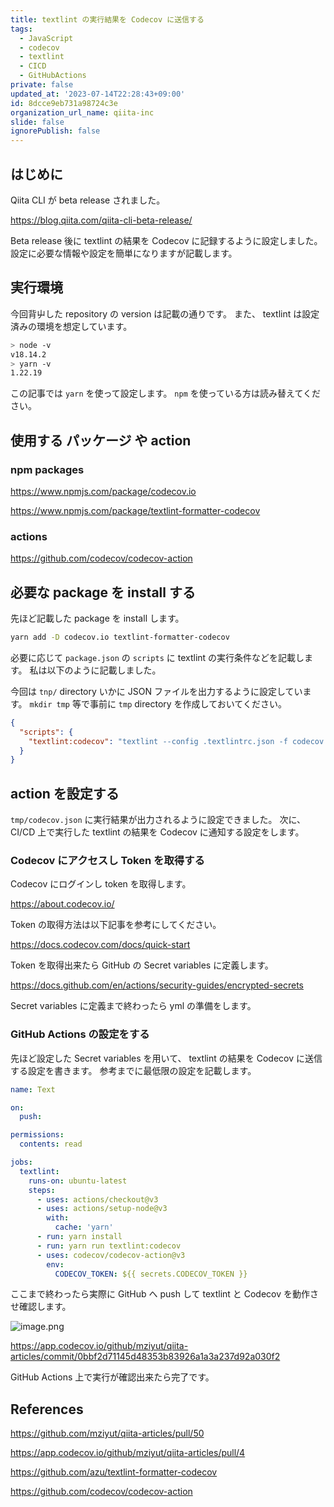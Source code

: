 ```yaml
---
title: textlint の実行結果を Codecov に送信する
tags:
  - JavaScript
  - codecov
  - textlint
  - CICD
  - GitHubActions
private: false
updated_at: '2023-07-14T22:28:43+09:00'
id: 8dcce9eb731a98724c3e
organization_url_name: qiita-inc
slide: false
ignorePublish: false
---
```


## はじめに

Qiita CLI が beta release されました。

https://blog.qiita.com/qiita-cli-beta-release/

Beta release 後に textlint の結果を Codecov に記録するように設定しました。
設定に必要な情報や設定を簡単になりますが記載します。

## 実行環境

今回背屮した repository の version は記載の通りです。
また、 textlint は設定済みの環境を想定しています。

```sh
> node -v
v18.14.2
> yarn -v
1.22.19
```

この記事では `yarn` を使って設定します。
`npm` を使っている方は読み替えてください。

## 使用する パッケージ や action

### npm packages

https://www.npmjs.com/package/codecov.io

https://www.npmjs.com/package/textlint-formatter-codecov

### actions

https://github.com/codecov/codecov-action

## 必要な package を install する

先ほど記載した package を install します。

```sh
yarn add -D codecov.io textlint-formatter-codecov
```

必要に応じて `package.json` の `scripts` に textlint の実行条件などを記載します。
私は以下のように記載しました。

今回は `tnp/` directory いかに JSON ファイルを出力するように設定しています。
`mkdir tmp` 等で事前に `tmp` directory を作成しておいてください。

```json:package.json
{
  "scripts": {
    "textlint:codecov": "textlint --config .textlintrc.json -f codecov -o tmp/codecov.json *"
  }
}
```

## action を設定する

`tmp/codecov.json` に実行結果が出力されるように設定できました。
次に、 CI/CD 上で実行した textlint の結果を Codecov に通知する設定をします。

### Codecov にアクセスし Token を取得する

Codecov にログインし token を取得します。

https://about.codecov.io/

Token の取得方法は以下記事を参考にしてください。

https://docs.codecov.com/docs/quick-start

Token を取得出来たら GitHub の Secret variables に定義します。

https://docs.github.com/en/actions/security-guides/encrypted-secrets

Secret variables に定義まで終わったら yml の準備をします。

### GitHub Actions の設定をする

先ほど設定した Secret variables を用いて、 textlint の結果を Codecov に送信する設定を書きます。
参考までに最低限の設定を記載します。

```yaml:.github/workflows/test.yml
name: Text

on:
  push:

permissions:
  contents: read

jobs:
  textlint:
    runs-on: ubuntu-latest
    steps:
      - uses: actions/checkout@v3
      - uses: actions/setup-node@v3
        with:
          cache: 'yarn'
      - run: yarn install
      - run: yarn run textlint:codecov
      - uses: codecov/codecov-action@v3
        env:
          CODECOV_TOKEN: ${{ secrets.CODECOV_TOKEN }}
```

ここまで終わったら実際に GitHub へ push して textlint と Codecov を動作させ確認します。

![image.png](https://qiita-image-store.s3.ap-northeast-1.amazonaws.com/0/55950/821a16f7-0f6a-d353-8aa5-972ce7ffc9b3.png)

https://app.codecov.io/github/mziyut/qiita-articles/commit/0bbf2d71145d48353b83926a1a3a237d92a030f2

GitHub Actions 上で実行が確認出来たら完了です。

## References

https://github.com/mziyut/qiita-articles/pull/50

https://app.codecov.io/github/mziyut/qiita-articles/pull/4

https://github.com/azu/textlint-formatter-codecov

https://github.com/codecov/codecov-action
